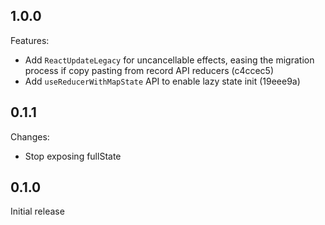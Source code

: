 ## 1.0.0

Features:

- Add `ReactUpdateLegacy` for uncancellable effects, easing the migration process if copy pasting from record API reducers (c4ccec5)
- Add `useReducerWithMapState` API to enable lazy state init (19eee9a)

## 0.1.1

Changes:

- Stop exposing fullState

## 0.1.0

Initial release
